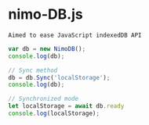 # nimo-DB.js
`Aimed to ease JavaScript indexedDB API`

```js
var db = new NimoDB();
console.log(db);

// Sync method
db = db.Sync('localStorage');
console.log(db);

// Synchronized mode
let localStorage = await db.ready
console.log(localStorage);

```
